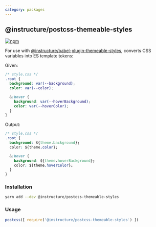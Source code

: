 ```yaml
---
category: packages
---
```


## @instructure/postcss-themeable-styles

[npm]: https://img.shields.io/npm/v/@instructure/postcss-themeable-styles.svg
[npm-url]: https://npmjs.com/package/@instructure/postcss-themeable-styles

[![npm][npm]][npm-url]

For use with [@instructure/babel-plugin-themeable-styles](#babel-plugin-themeable-styles),
converts CSS variables into ES template tokens:

Given:

```css
/* style.css */
.root {
  background: var(--background);
  color: var(--color);

  &:hover {
    background: var(--hoverBackground);
    color: var(--hoverColor);
  }
}
```

Output:

```css
/* style.css */
.root {
  background: ${theme.background};
  color: ${theme.color};

  &:hover {
    background: ${theme.hoverBackground};
    color: ${theme.hoverColor};
  }
}
```


### Installation

```sh
yarn add --dev @instructure/postcss-themeable-styles
```

### Usage

```js
postcss([ require('@instructure/postcss-themeable-styles') ])
```
